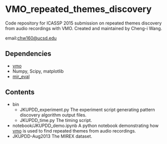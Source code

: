 VMO_repeated_themes_discovery
=============================

Code repository for ICASSP 2015 submission on repeated themes discovery from audio recordings with VMO. Created and maintained by Cheng-i Wang. 

email:chw160@ucsd.edu

## Dependencies ## 
* [vmo](https://github.com/wangsix/vmo) 
* Numpy, Scipy, matplotlib
* [mir_eval](https://github.com/craffel/mir_eval)

## Contents ##
* bin
    * JKUPDD_experiment.py
    The experiment script generating pattern discovery algorithm output files. 
    * JKUPDD_time.py
    The timing script.
* notebook/JKUPDD_demo.ipynb
    A python notebook demonstrating how [vmo](https://github.com/wangsix/vmo) is used to find repeated themes from audio recordings.  
* JKUPDD-Aug2013
    The MIREX dataset.


